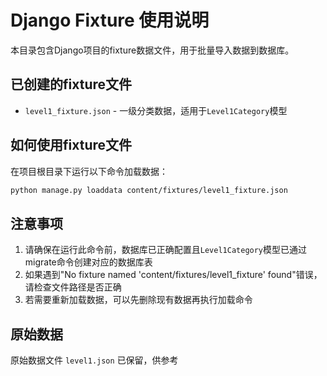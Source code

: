 # Django Fixture 使用说明

本目录包含Django项目的fixture数据文件，用于批量导入数据到数据库。

## 已创建的fixture文件

- `level1_fixture.json` - 一级分类数据，适用于`Level1Category`模型

## 如何使用fixture文件

在项目根目录下运行以下命令加载数据：

```bash
python manage.py loaddata content/fixtures/level1_fixture.json
```

## 注意事项

1. 请确保在运行此命令前，数据库已正确配置且`Level1Category`模型已通过migrate命令创建对应的数据库表
2. 如果遇到"No fixture named 'content/fixtures/level1_fixture' found"错误，请检查文件路径是否正确
3. 若需要重新加载数据，可以先删除现有数据再执行加载命令

## 原始数据

原始数据文件 `level1.json` 已保留，供参考